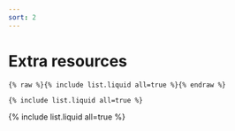 ```yaml
---
sort: 2
---
```


# Extra resources

```
{% raw %}{% include list.liquid all=true %}{% endraw %}

{% include list.liquid all=true %}
```

{% include list.liquid all=true %}
